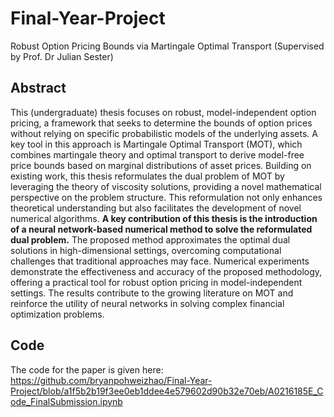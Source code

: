 # Final-Year-Project
Robust Option Pricing Bounds via Martingale Optimal Transport (Supervised by Prof. Dr Julian Sester)
## Abstract
This (undergraduate) thesis focuses on robust, model-independent option pricing, a framework that seeks to determine the bounds of option prices without relying on specific probabilistic models of the underlying assets. A key tool in this approach is Martingale Optimal Transport (MOT), which combines martingale theory and optimal transport to derive model-free price bounds based on marginal distributions of asset prices. Building on existing work, this thesis reformulates the dual problem of MOT by leveraging the theory of viscosity solutions, providing a novel mathematical perspective on the problem structure. This reformulation not only enhances theoretical understanding but also facilitates the development of novel numerical algorithms. **A key contribution of this thesis is the introduction of a neural network-based numerical method to solve the reformulated dual problem.** The proposed method approximates the optimal dual solutions in high-dimensional settings, overcoming computational challenges that traditional approaches may face. Numerical experiments demonstrate the effectiveness and accuracy of the proposed methodology, offering a practical tool for robust option pricing in model-independent settings. The results contribute to the growing literature on MOT and reinforce the utility of neural networks in solving complex financial optimization problems.
## Code
The code for the paper is given here: https://github.com/bryanpohweizhao/Final-Year-Project/blob/a1f5b2b19f3ee0eb1ddee4e579602d90b32e70eb/A0216185E_Code_FinalSubmission.ipynb
